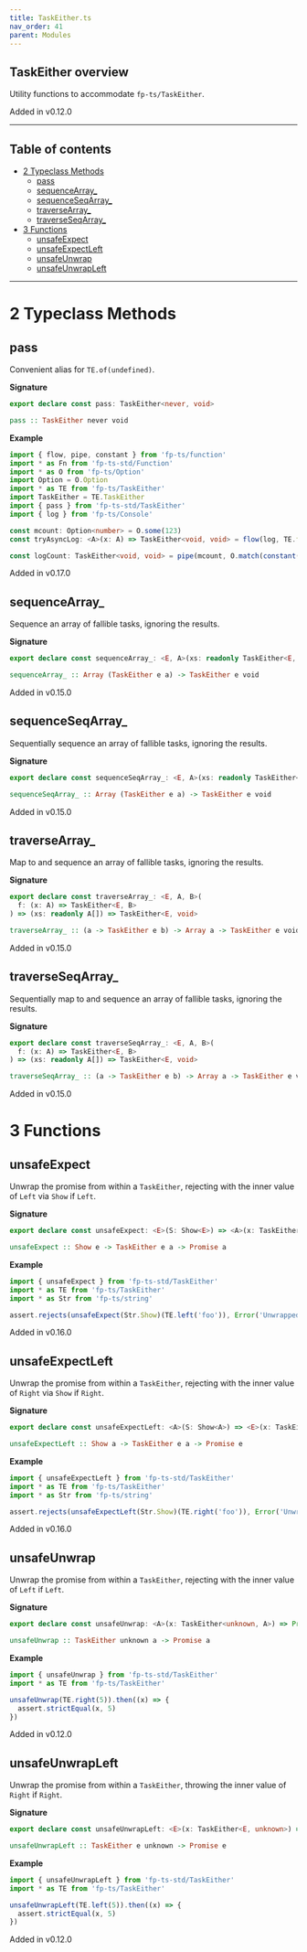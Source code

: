```yaml
---
title: TaskEither.ts
nav_order: 41
parent: Modules
---
```


## TaskEither overview

Utility functions to accommodate `fp-ts/TaskEither`.

Added in v0.12.0

---

<h2 class="text-delta">Table of contents</h2>

- [2 Typeclass Methods](#2-typeclass-methods)
  - [pass](#pass)
  - [sequenceArray\_](#sequencearray_)
  - [sequenceSeqArray\_](#sequenceseqarray_)
  - [traverseArray\_](#traversearray_)
  - [traverseSeqArray\_](#traverseseqarray_)
- [3 Functions](#3-functions)
  - [unsafeExpect](#unsafeexpect)
  - [unsafeExpectLeft](#unsafeexpectleft)
  - [unsafeUnwrap](#unsafeunwrap)
  - [unsafeUnwrapLeft](#unsafeunwrapleft)

---

# 2 Typeclass Methods

## pass

Convenient alias for `TE.of(undefined)`.

**Signature**

```ts
export declare const pass: TaskEither<never, void>
```

```hs
pass :: TaskEither never void
```

**Example**

```ts
import { flow, pipe, constant } from 'fp-ts/function'
import * as Fn from 'fp-ts-std/Function'
import * as O from 'fp-ts/Option'
import Option = O.Option
import * as TE from 'fp-ts/TaskEither'
import TaskEither = TE.TaskEither
import { pass } from 'fp-ts-std/TaskEither'
import { log } from 'fp-ts/Console'

const mcount: Option<number> = O.some(123)
const tryAsyncLog: <A>(x: A) => TaskEither<void, void> = flow(log, TE.fromIO)

const logCount: TaskEither<void, void> = pipe(mcount, O.match(constant(pass), tryAsyncLog))
```

Added in v0.17.0

## sequenceArray\_

Sequence an array of fallible tasks, ignoring the results.

**Signature**

```ts
export declare const sequenceArray_: <E, A>(xs: readonly TaskEither<E, A>[]) => TaskEither<E, void>
```

```hs
sequenceArray_ :: Array (TaskEither e a) -> TaskEither e void
```

Added in v0.15.0

## sequenceSeqArray\_

Sequentially sequence an array of fallible tasks, ignoring the results.

**Signature**

```ts
export declare const sequenceSeqArray_: <E, A>(xs: readonly TaskEither<E, A>[]) => TaskEither<E, void>
```

```hs
sequenceSeqArray_ :: Array (TaskEither e a) -> TaskEither e void
```

Added in v0.15.0

## traverseArray\_

Map to and sequence an array of fallible tasks, ignoring the results.

**Signature**

```ts
export declare const traverseArray_: <E, A, B>(
  f: (x: A) => TaskEither<E, B>
) => (xs: readonly A[]) => TaskEither<E, void>
```

```hs
traverseArray_ :: (a -> TaskEither e b) -> Array a -> TaskEither e void
```

Added in v0.15.0

## traverseSeqArray\_

Sequentially map to and sequence an array of fallible tasks, ignoring the
results.

**Signature**

```ts
export declare const traverseSeqArray_: <E, A, B>(
  f: (x: A) => TaskEither<E, B>
) => (xs: readonly A[]) => TaskEither<E, void>
```

```hs
traverseSeqArray_ :: (a -> TaskEither e b) -> Array a -> TaskEither e void
```

Added in v0.15.0

# 3 Functions

## unsafeExpect

Unwrap the promise from within a `TaskEither`, rejecting with the inner
value of `Left` via `Show` if `Left`.

**Signature**

```ts
export declare const unsafeExpect: <E>(S: Show<E>) => <A>(x: TaskEither<E, A>) => Promise<A>
```

```hs
unsafeExpect :: Show e -> TaskEither e a -> Promise a
```

**Example**

```ts
import { unsafeExpect } from 'fp-ts-std/TaskEither'
import * as TE from 'fp-ts/TaskEither'
import * as Str from 'fp-ts/string'

assert.rejects(unsafeExpect(Str.Show)(TE.left('foo')), Error('Unwrapped `Left`', { cause: 'foo' }))
```

Added in v0.16.0

## unsafeExpectLeft

Unwrap the promise from within a `TaskEither`, rejecting with the inner
value of `Right` via `Show` if `Right`.

**Signature**

```ts
export declare const unsafeExpectLeft: <A>(S: Show<A>) => <E>(x: TaskEither<E, A>) => Promise<E>
```

```hs
unsafeExpectLeft :: Show a -> TaskEither e a -> Promise e
```

**Example**

```ts
import { unsafeExpectLeft } from 'fp-ts-std/TaskEither'
import * as TE from 'fp-ts/TaskEither'
import * as Str from 'fp-ts/string'

assert.rejects(unsafeExpectLeft(Str.Show)(TE.right('foo')), Error('Unwrapped `Right`', { cause: '"foo"' }))
```

Added in v0.16.0

## unsafeUnwrap

Unwrap the promise from within a `TaskEither`, rejecting with the inner
value of `Left` if `Left`.

**Signature**

```ts
export declare const unsafeUnwrap: <A>(x: TaskEither<unknown, A>) => Promise<A>
```

```hs
unsafeUnwrap :: TaskEither unknown a -> Promise a
```

**Example**

```ts
import { unsafeUnwrap } from 'fp-ts-std/TaskEither'
import * as TE from 'fp-ts/TaskEither'

unsafeUnwrap(TE.right(5)).then((x) => {
  assert.strictEqual(x, 5)
})
```

Added in v0.12.0

## unsafeUnwrapLeft

Unwrap the promise from within a `TaskEither`, throwing the inner value of
`Right` if `Right`.

**Signature**

```ts
export declare const unsafeUnwrapLeft: <E>(x: TaskEither<E, unknown>) => Promise<E>
```

```hs
unsafeUnwrapLeft :: TaskEither e unknown -> Promise e
```

**Example**

```ts
import { unsafeUnwrapLeft } from 'fp-ts-std/TaskEither'
import * as TE from 'fp-ts/TaskEither'

unsafeUnwrapLeft(TE.left(5)).then((x) => {
  assert.strictEqual(x, 5)
})
```

Added in v0.12.0
